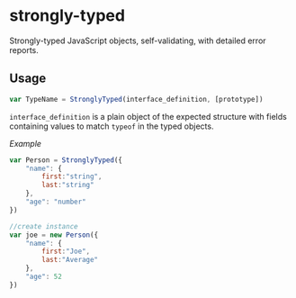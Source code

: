 strongly-typed
==============

Strongly-typed JavaScript objects, self-validating, with detailed error reports.

## Usage

```javascript
var TypeName = StronglyTyped(interface_definition, [prototype])

```

`interface_definition` is a plain object of the expected structure with fields containing values to match `typeof` in the typed objects.

_Example_

```javascript
var Person = StronglyTyped({
    "name": {
        first:"string",
        last:"string"
    },
    "age": "number"
})

//create instance
var joe = new Person({
    "name": {
        first:"Joe",
        last:"Average"
    },
    "age": 52
})
```
